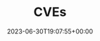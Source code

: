 ---
title: "CVEs"
description: "Understanding software vulnerabilities and CVEs"
type: "article"
date: 2023-06-30T19:07:55+00:00
lastmod: 2023-07-03T19:15:44+00:00
draft: false
images: []
---
